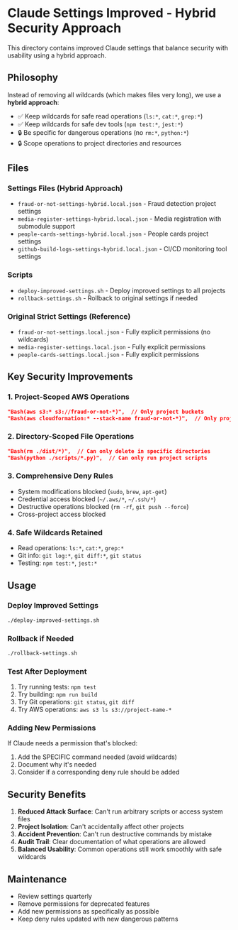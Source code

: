 # Claude Settings Improved - Hybrid Security Approach

This directory contains improved Claude settings that balance security with usability using a hybrid approach.

## Philosophy

Instead of removing all wildcards (which makes files very long), we use a **hybrid approach**:
- ✅ Keep wildcards for safe read operations (`ls:*`, `cat:*`, `grep:*`)
- ✅ Keep wildcards for safe dev tools (`npm test:*`, `jest:*`)
- 🔒 Be specific for dangerous operations (no `rm:*`, `python:*`)
- 🔒 Scope operations to project directories and resources

## Files

### Settings Files (Hybrid Approach)
- `fraud-or-not-settings-hybrid.local.json` - Fraud detection project settings
- `media-register-settings-hybrid.local.json` - Media registration with submodule support
- `people-cards-settings-hybrid.local.json` - People cards project settings
- `github-build-logs-settings-hybrid.local.json` - CI/CD monitoring tool settings

### Scripts
- `deploy-improved-settings.sh` - Deploy improved settings to all projects
- `rollback-settings.sh` - Rollback to original settings if needed

### Original Strict Settings (Reference)
- `fraud-or-not-settings.local.json` - Fully explicit permissions (no wildcards)
- `media-register-settings.local.json` - Fully explicit permissions
- `people-cards-settings.local.json` - Fully explicit permissions

## Key Security Improvements

### 1. Project-Scoped AWS Operations
```json
"Bash(aws s3:* s3://fraud-or-not-*)",  // Only project buckets
"Bash(aws cloudformation:* --stack-name fraud-or-not-*)",  // Only project stacks
```

### 2. Directory-Scoped File Operations
```json
"Bash(rm ./dist/*)",  // Can only delete in specific directories
"Bash(python ./scripts/*.py)",  // Can only run project scripts
```

### 3. Comprehensive Deny Rules
- System modifications blocked (`sudo`, `brew`, `apt-get`)
- Credential access blocked (`~/.aws/*`, `~/.ssh/*`)
- Destructive operations blocked (`rm -rf`, `git push --force`)
- Cross-project access blocked

### 4. Safe Wildcards Retained
- Read operations: `ls:*`, `cat:*`, `grep:*`
- Git info: `git log:*`, `git diff:*`, `git status`
- Testing: `npm test:*`, `jest:*`

## Usage

### Deploy Improved Settings
```bash
./deploy-improved-settings.sh
```

### Rollback if Needed
```bash
./rollback-settings.sh
```

### Test After Deployment
1. Try running tests: `npm test`
2. Try building: `npm run build`
3. Try Git operations: `git status`, `git diff`
4. Try AWS operations: `aws s3 ls s3://project-name-*`

### Adding New Permissions
If Claude needs a permission that's blocked:
1. Add the SPECIFIC command needed (avoid wildcards)
2. Document why it's needed
3. Consider if a corresponding deny rule should be added

## Security Benefits

1. **Reduced Attack Surface**: Can't run arbitrary scripts or access system files
2. **Project Isolation**: Can't accidentally affect other projects
3. **Accident Prevention**: Can't run destructive commands by mistake
4. **Audit Trail**: Clear documentation of what operations are allowed
5. **Balanced Usability**: Common operations still work smoothly with safe wildcards

## Maintenance

- Review settings quarterly
- Remove permissions for deprecated features
- Add new permissions as specifically as possible
- Keep deny rules updated with new dangerous patterns